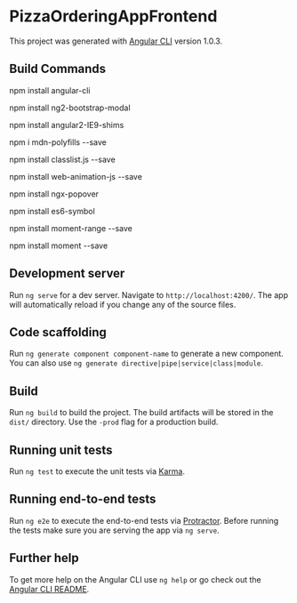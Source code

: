 # PizzaOrderingAppFrontend

This project was generated with [Angular CLI](https://github.com/angular/angular-cli) version 1.0.3.

## Build Commands
npm install angular-cli  

npm install ng2-bootstrap-modal


npm install angular2-IE9-shims

npm i mdn-polyfills --save

npm install classlist.js --save

npm install web-animation-js --save

npm install ngx-popover

npm install es6-symbol

npm install moment-range --save

npm install moment --save



## Development server

Run `ng serve` for a dev server. Navigate to `http://localhost:4200/`. The app will automatically reload if you change any of the source files.

## Code scaffolding

Run `ng generate component component-name` to generate a new component. You can also use `ng generate directive|pipe|service|class|module`.

## Build

Run `ng build` to build the project. The build artifacts will be stored in the `dist/` directory. Use the `-prod` flag for a production build.

## Running unit tests

Run `ng test` to execute the unit tests via [Karma](https://karma-runner.github.io).

## Running end-to-end tests

Run `ng e2e` to execute the end-to-end tests via [Protractor](http://www.protractortest.org/).
Before running the tests make sure you are serving the app via `ng serve`.

## Further help

To get more help on the Angular CLI use `ng help` or go check out the [Angular CLI README](https://github.com/angular/angular-cli/blob/master/README.md).
